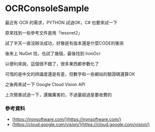 # OCRConsoleSample

最近有 OCR 的需求，PYTHON 試過OK，C# 也要來試一下

原來找到一些參考文件是用「tessnet2」

試了半天一直沒辦法成功，好像是有版本還是什麼CODE的衝突

後來上 NuGet 找，也試了幾個，最後找到 IronOcr 

以便利來說，這個很不錯了，很多東西都參數化了

可惜的是中文的辨識度還是有差，但數字和一些網站的驗證碼還算OK

之後再來試一下 Google Cloud Vision API

上次簡單試過一下，還蠻厲害的，不過量超過是要收費的

### 參考資料

- [https://ironsoftware.com/](https://ironsoftware.com/) 
- [https://cloud.google.com/vision/](https://cloud.google.com/vision/)
